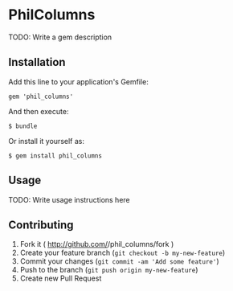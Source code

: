 # PhilColumns

TODO: Write a gem description

## Installation

Add this line to your application's Gemfile:

    gem 'phil_columns'

And then execute:

    $ bundle

Or install it yourself as:

    $ gem install phil_columns

## Usage

TODO: Write usage instructions here

## Contributing

1. Fork it ( http://github.com/<my-github-username>/phil_columns/fork )
2. Create your feature branch (`git checkout -b my-new-feature`)
3. Commit your changes (`git commit -am 'Add some feature'`)
4. Push to the branch (`git push origin my-new-feature`)
5. Create new Pull Request
